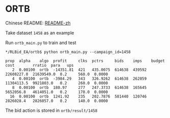 # ORTB
Chinese README: [README-zh](https://github.com/hzn666/RLBid_EA/blob/master/ortb/README-zh.md)

Take dataset `1458` as an example

Run `ortb_main.py` to  train and test

```
*/RLBid_EA/ortb$ python ortb_main.py --campaign_id=1458
```

```
prop  alpha    algo  profit     clks  pctrs     bids    imps    budget      cost        rratio  para   ups
   2  0.00100  ortb  -14351.81  421   435.0075  614638  439592  22608227.0  21639549.0  0.2     560.0  0.0000
   4  0.00100  ortb  -3984.29   343   326.9262  614638  262059  11304113.5  9921803.0   0.2     260.0  0.0000
   8  0.00100  ortb  180.97     277   247.3733  614638  165645  5652056.8   4614051.0   0.2     170.0  0.0000
  16  0.00100  ortb  1241.92    235   202.7876  581440  120746  2826028.4   2826057.0   0.2     140.0  0.0000
```

The bid action is stored in `ortb/result/1458`
